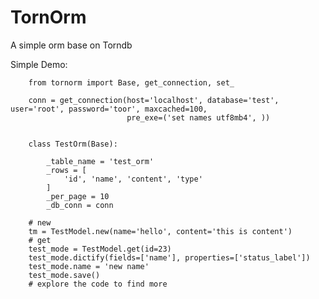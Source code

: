 # TornOrm
A simple orm base on Torndb

Simple Demo:

        from tornorm import Base, get_connection, set_
        
        conn = get_connection(host='localhost', database='test', user='root', password='toor', maxcached=100,
                              pre_exe=('set names utf8mb4', ))
        
        
        class TestOrm(Base):
        
            _table_name = 'test_orm'
            _rows = [
                'id', 'name', 'content', 'type'
            ]
            _per_page = 10
            _db_conn = conn

        # new
        tm = TestModel.new(name='hello', content='this is content')
        # get
        test_mode = TestModel.get(id=23)
        test_mode.dictify(fields=['name'], properties=['status_label'])
        test_mode.name = 'new name'
        test_mode.save()
        # explore the code to find more
